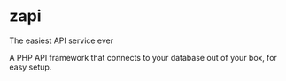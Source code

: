 # zapi
The easiest API service ever

A PHP API framework that connects to your database out of your box, for easy setup.